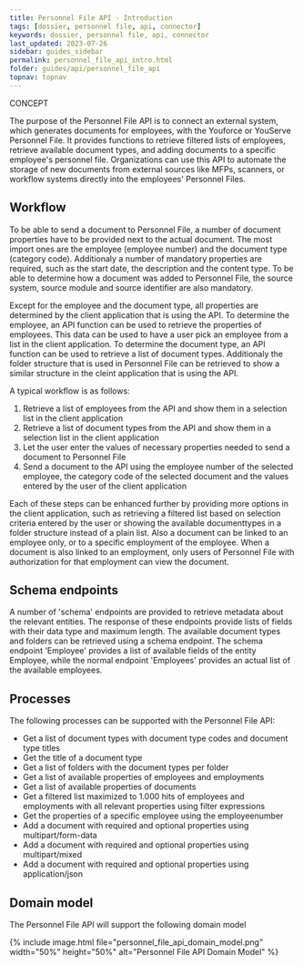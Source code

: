 ```yaml
---
title: Personnel File API - Introduction
tags: [dossier, personnel file, api, connector]
keywords: dossier, personnel file, api, connector
last_updated: 2023-07-26
sidebar: guides_sidebar
permalink: personnel_file_api_intro.html
folder: guides/api/personnel_file_api
topnav: topnav
---
```


<span class="label label-success">CONCEPT</span>

The purpose of the Personnel File API is to connect an external system, which generates documents for employees, with the Youforce or YouServe Personnel File. It provides functions to retrieve filtered lists of employees, retrieve available document types, and adding documents to a specific employee's personnel file. Organizations can use this API to automate the storage of new documents from external sources like MFPs, scanners, or workflow systems directly into the employees' Personnel Files.

## Workflow
To be able to send a document to Personnel File, a number of document properties have to be provided next to the actual document. The most import ones are the employee (employee number) and the document type (category code). Additionaly a number of mandatory properties are required, such as the start date, the description and the content type. To be able to determine how a document was added to Personnel File, the source system, source module and source identifier are also mandatory.

Except for the employee and the document type, all properties are determined by the client application that is using the API. To determine the employee, an API function can be used to retrieve the properties of employees. This data can be used to have a user pick an employee from a list in the client application. To determine the document type, an API function can be used to retrieve a list of document types. Additionaly the folder structure that is used in Personnel File can be retrieved to show a similar structure in the cleint application that is using the API.

A typical workflow is as follows:

1. Retrieve a list of employees from the API and show them in a selection list in the client application
2. Retrieve a list of document types from the API and show them in a selection list in the client application
3. Let the user enter the values of necessary properties needed to send a document to Personnel File
4. Send a document to the API using the employee number of the selected employee, the category code of the selected document and the values entered by the user of the client application

Each of these steps can be enhanced further by providing more options in the client application, such as retrieving a filtered list based on selection criteria entered by the user or showing the available documenttypes in a folder structure instead of a plain list. Also a document can be linked to an employee only, or to a specific employment of the employee. When a document is also linked to an employment, only users of Personnel File with authorization for that employment can view the document.

## Schema endpoints
A number of 'schema' endpoints are provided to retrieve metadata about the relevant entities. The response of these endpoints provide lists of fields with their data type and maximum length. The available document types and folders can be retrieved using a schema endpoint. The schema endpoint 'Employee' provides a list of available fields of the entity Employee, while the normal endpoint 'Employees' provides an actual list of the available employees.

## Processes
The following processes can be supported with the Personnel File API:

- Get a list of document types with document type codes and document type titles
- Get the title of a document type
- Get a list of folders with the document types per folder
- Get a list of available properties of employees and employments
- Get a list of available properties of documents
- Get a filtered list maximized to 1.000 hits of employees and employments with all relevant properties using filter expressions
- Get the properties of a specific employee using the employeenumber
- Add a document with required and optional properties using multipart/form-data
- Add a document with required and optional properties using multipart/mixed
- Add a document with required and optional properties using application/json

## Domain model
The Personnel File API will support the following domain model

{% include image.html file="personnel_file_api_domain_model.png" width="50%" height="50%" alt="Personnel File API Domain Model" %}
